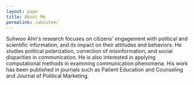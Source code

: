 ```yaml
---
layout: page
title: About Me
permalink: /aboutme/
---
```

Suhwoo Ahn's research focuses on citizens' engagement with political and scientific information, and its impact on their attitudes and behaviors. He studies political polarization, correction of misinformation, and social disparities in communication. He is also interested in applying computational methods in examining communication phenomena. His work has been published in journals such as Patient Education and Counseling and Journal of Political Marketing.
